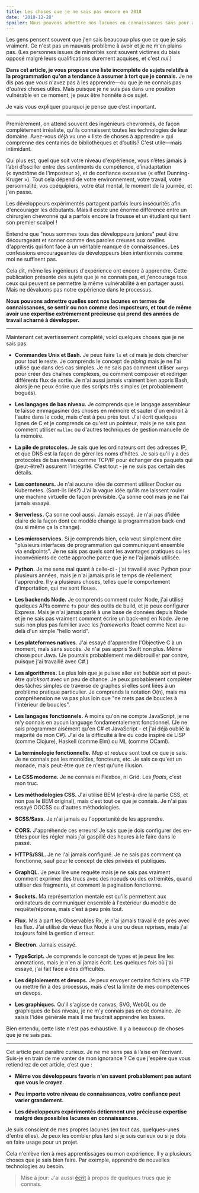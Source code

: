 ```yaml
---
title: Les choses que je ne sais pas encore en 2018
date: '2018-12-28'
spoiler: Nous pouvons admettre nos lacunes en connaissances sans pour autant dévaluer notre expertise.
---
```


Les gens pensent souvent que j'en sais beaucoup plus que ce que je sais vraiment. Ce n'est pas un mauvais problème à avoir et je ne m'en plains pas. (Les personnes issues de minorités sont souvent victimes du biais opposé malgré leurs qualifications durement acquises, et c'est *nul*.)

**Dans cet article, je vous propose une liste incomplète de sujets relatifs à la programmation qu'on a tendance à assumer à tort que je connais.** Je ne dis pas que *vous* n'avez pas à les apprendre—ou que je ne connais pas d'*autres* choses utiles. Mais puisque je ne suis pas dans une position vulnérable en ce moment, je peux être honnête à ce sujet.

Je vais vous expliquer pourquoi je pense que c’est important.

---

Premièrement, on attend souvent des ingénieurs chevronnés, de façon complètement irréaliste, qu'ils connaissent toutes les technologies de leur domaine. Avez-vous déjà vu une « liste de choses à apprendre » qui comprenne des centaines de bibliothèques et d’outils? C'est utile—mais intimidant.

Qui plus est, quel que soit votre niveau d'expérience, vous n’êtes jamais à l’abri d’osciller entre des sentiments de compétence, d’inadaptation (« syndrôme de l'imposteur »), et de confiance excessive (« effet Dunning-Kruger »). Tout cela dépend de votre environnement, votre travail, votre personnalité, vos coéquipiers, votre état mental, le moment de la journée, et j'en passe.

Les développeurs expérimentés partagent parfois leurs insécurités afin d'encourager les débutants. Mais il existe une énorme différence entre un chirurgien chevronné qui a parfois encore la frousse et un étudiant qui tient son premier scalpel !

Entendre que "nous sommes tous des développeurs juniors" peut être décourageant et sonner comme des paroles creuses aux oreilles d'apprentis qui font face à un véritable manque de connaissances. Les confessions encourageantes de développeurs bien intentionnés comme moi ne suffisent pas.

Cela dit, même les ingénieurs d'expérience ont encore à apprendre. Cette publication présente des sujets que je ne connais pas, et j'encourage tous ceux qui peuvent se permettre la même vulnérabilité à en partager aussi. Mais ne dévaluons pas notre expérience dans le processus.

**Nous pouvons admettre quelles sont nos lacunes en termes de connaissances, se sentir ou non comme des imposteurs, et tout de même avoir une expertise extrêmement précieuse qui prend des années de travail acharné à développer.**

---

Maintenant cet avertissement complété, voici quelques choses que je ne sais pas:

* **Commandes Unix et Bash.** Je peux faire `ls` et `cd` mais je dois chercher pour tout le reste. Je comprends le concept de *piping* mais je ne l'ai utilisé que dans des cas simples. Je ne sais pas comment utiliser `xargs` pour créer des chaînes complexes, ou comment composer et rediriger différents flux de sortie. Je n'ai aussi jamais vraiment bien appris Bash, alors je ne peux écrire que des scripts très simples (et probablement bogués).

* **Les langages de bas niveau.** Je comprends que le langage assembleur te laisse emmagasiner des choses en mémoire et sauter d'un endroit à l'autre dans le code, mais c'est à peu près tout. J'ai écrit quelques lignes de C et je comprends ce qu'est un pointeur, mais je ne sais pas comment utiliser `malloc` ou d'autres techniques de gestion manuelle de la mémoire.

* **La pile de protocoles.** Je sais que les ordinateurs ont des adresses IP, et que DNS est la façon de gérer les noms d'hôtes. Je sais qu'il y a des protocoles de bas niveau comme TCP/IP pour échanger des paquets qui (peut-être?) assurent l'intégrité. C'est tout - je ne suis pas certain des détails.

* **Les conteneurs.** Je n'ai aucune idée de comment utiliser Docker ou Kubernetes. (Sont-ils liés?) J'ai la vague idée qu'ils me laissent rouler une machine virtuelle de façon prévisible. Ça sonne cool mais je ne l'ai jamais essayé.

* **Serverless.** Ça sonne cool aussi. Jamais essayé. Je n'ai pas d'idée claire de la façon dont ce modèle change la programmation back-end (ou si même ça la change).

* **Les microservices.** Si je comprends bien, cela veut simplement dire "plusieurs interfaces de programmation qui communiquent ensemble via endpoints". Je ne sais pas quels sont les avantages pratiques ou les inconvénients de cette approche parce que je ne l'ai jamais utilisée.

* **Python.** Je me sens mal quant à celle-ci - j'ai travaillé avec Python pour plusieurs années, mais je n'ai jamais pris le temps de réellement l'apprendre. Il y a plusieurs choses, telles que le comportement d'importation, qui me sont floues.

* **Les backends Node.** Je comprends comment rouler Node, j'ai utilisé quelques APIs comme `fs` pour des outils de build, et je peux configurer Express. Mais je n'ai jamais parlé à une base de données depuis Node et je ne sais pas vraiment comment écrire un back-end en Node. Je ne suis non plus pas familier avec les *frameworks* React comme Next au-delà d'un simple "hello world".

* **Les plateformes natives.** J'ai essayé d'apprendre l'Objective C à un moment, mais sans succès. Je n'ai pas appris Swift non plus. Même chose pour Java. (Je pourrais probablement me débrouiller par contre, puisque j'ai travaillé avec C#.)

* **Les algorithmes.** Le plus loin que je puisse aller est *bubble sort* et peut-être *quicksort* avec un peu de chance. Je peux probablement compléter des tâches simples de traverse de graphes si elles sont liées à un problème pratique particulier. Je comprends la notation O(n), mais ma compréhension ne va pas plus loin que "ne mets pas de boucles à l'intérieur de boucles".

* **Les langages fonctionnels.** À moins qu'on ne compte JavaScript, je ne m'y connais en aucun language fondamentalement fonctionnel. (Je ne sais programmer aisément qu'en C# et JavaScript - et j'ai déjà oublié la majorité de mon C#). J'ai de la difficulté à lire du code inspiré de LISP (comme Clojure), Haskell (comme Elm) ou ML (comme OCaml).

* **La terminologie fonctionnelle.** *Map* et *reduce* sont tout ce que je sais. Je ne connais pas les monoïdes, foncteurs, etc. Je sais ce qu'est un monade, mais peut-être que ce n'est qu'une illusion.

* **Le CSS moderne.** Je ne connais ni Flexbox, ni Grid. Les *floats*, c'est mon truc.

* **Les méthodologies CSS.** J'ai utilisé BEM (c'est-à-dire la partie CSS, et non pas le BEM original), mais c'est tout ce que je connais. Je n'ai pas essayé OOCSS ou d'autres méthodologies.

* **SCSS/Sass.** Je n'ai jamais eu l'opportunité de les apprendre.

* **CORS.** J'appréhende ces erreurs! Je sais que je dois configurer des en-têtes pour les régler mais j'ai gaspillé des heures à le faire dans le passé.

* **HTTPS/SSL.** Je ne l'ai jamais configuré. Je ne sais pas comment ça fonctionne, sauf pour le concept de clés privées et publiques.

* **GraphQL.** Je peux lire une requête mais je ne sais pas vraiment comment exprimer des trucs avec des noeuds ou des extrémités, quand utiliser des fragments, et comment la pagination fonctionne.

* **Sockets.** Ma représentation mentale est qu'ils permettent aux ordinateurs de communiquer ensemble à l'extérieur du modèle de requête/réponse, mais c'est à peu près tout.

* **Flux.** Mis à part les Observables Rx, je n'ai jamais travaillé de près avec les flux. J'ai utilisé de vieux flux Node à une ou deux reprises, mais j'ai toujours foiré la gestion d'erreur.

* **Electron.** Jamais essayé.

* **TypeScript.** Je comprends le concept de types et je peux lire les annotations, mais je n'en ai jamais écrit. Les quelques fois où j'ai essayé, j'ai fait face à des difficultés.

* **Les déploiements et devops.** Je peux envoyer certains fichiers via FTP ou mettre fin à des processus, mais c'est la limite de mes compétences en devops.

* **Les graphiques.** Qu'il s'agisse de canvas, SVG, WebGL ou de graphiques de bas niveau, je ne m'y connais pas en ce domaine. Je saisis l'idée générale mais il me faudrait apprendre les bases.

Bien entendu, cette liste n'est pas exhaustive. Il y a beaucoup de choses que je ne sais pas.

---

Cet article peut paraître curieux. Je ne me sens pas à l’aise en l’écrivant. Suis-je en train de me vanter de mon ignorance ? Ce que j'espère que vous retiendrez de cet article, c‘est que :

* **Même vos développeurs favoris n'en savent probablement pas autant que vous le croyez.**

* **Peu importe votre niveau de connaissances, votre confiance peut varier grandement.**

* **Les développeurs expérimentés détiennent une précieuse expertise malgré des possibles lacunes en connaissances.**

Je suis conscient de mes propres lacunes (en tout cas, quelques-unes d'entre elles). Je peux les combler plus tard si je suis curieux ou si je dois en faire usage pour un projet.

Cela n'enlève rien à mes apprentissages ou mon expérience. Il y a plusieurs choses que je sais bien faire. Par exemple, apprendre de nouvelles technologies au besoin.

>Mise à jour: J'ai aussi [écrit](/the-elements-of-ui-engineering/) à propos de quelques trucs que je connais.
